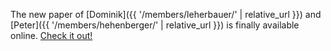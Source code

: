 ---
---

The new paper of [Dominik]({{ '/members/leherbauer/' | relative_url }}) and [Peter]({{ '/members/hehenberger/' | relative_url }}) is finally available online.
[Check it out!](https://doi.org/10.1016/j.procs.2022.12.321)
